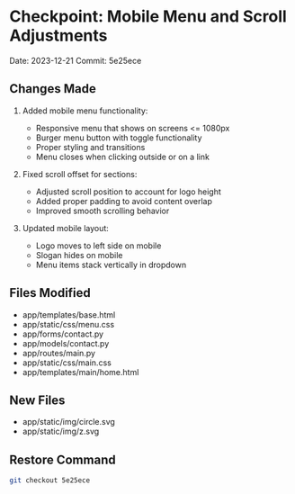 # Checkpoint: Mobile Menu and Scroll Adjustments
Date: 2023-12-21
Commit: 5e25ece

## Changes Made
1. Added mobile menu functionality:
   - Responsive menu that shows on screens <= 1080px
   - Burger menu button with toggle functionality
   - Proper styling and transitions
   - Menu closes when clicking outside or on a link

2. Fixed scroll offset for sections:
   - Adjusted scroll position to account for logo height
   - Added proper padding to avoid content overlap
   - Improved smooth scrolling behavior

3. Updated mobile layout:
   - Logo moves to left side on mobile
   - Slogan hides on mobile
   - Menu items stack vertically in dropdown

## Files Modified
- app/templates/base.html
- app/static/css/menu.css
- app/forms/contact.py
- app/models/contact.py
- app/routes/main.py
- app/static/css/main.css
- app/templates/main/home.html

## New Files
- app/static/img/circle.svg
- app/static/img/z.svg

## Restore Command
```bash
git checkout 5e25ece
```
